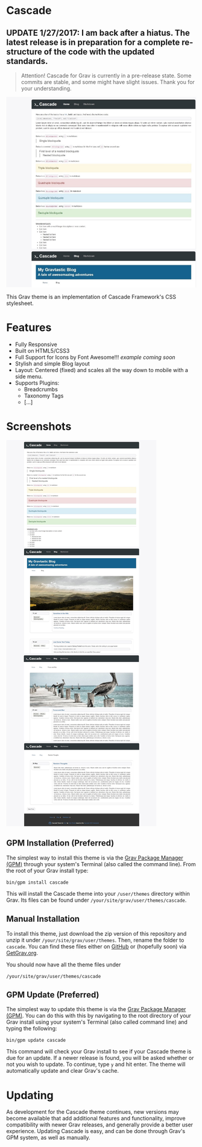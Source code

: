 # Cascade

## UPDATE 1/27/2017: I am back after a hiatus. The latest release is in preparation for a complete re-structure of the code with the updated standards.

> Attention! Cascade for Grav is currently in a pre-release state. Some commits are stable, and some might have slight issues. Thank you for your understanding.

![Cascade](/screenshot.jpg)

This Grav theme is an implementation of Cascade Framework's CSS stylesheet.

# Features

* Fully Responsive
* Built on HTML5/CSS3
* Full Support for Icons by Font Awesome!!! _example coming soon_
* Stylish and simple Blog layout
* Layout: Centered (fixed) and scales all the way down to mobile with a side menu.
* Supports Plugins:
  - Breadcrumbs
  - Taxonomy Tags
  - [...]

# Screenshots

![Cascade](/img/features.jpg)

## GPM Installation (Preferred)

The simplest way to install this theme is via the [Grav Package Manager (GPM)](http://learn.getgrav.org/advanced/grav-gpm) through your system's Terminal (also called the command line).  From the root of your Grav install type:

    bin/gpm install cascade

This will install the Cascade theme into your `/user/themes` directory within Grav. Its files can be found under `/your/site/grav/user/themes/cascade`.

## Manual Installation

To install this theme, just download the zip version of this repository and unzip it under `/your/site/grav/user/themes`. Then, rename the folder to `cascade`. You can find these files either on [GitHub](https://github.com/tnware/grav-theme-cascade) or (hopefully soon) via [GetGrav.org](http://getgrav.org/downloads/themes).

You should now have all the theme files under

    /your/site/grav/user/themes/cascade

## GPM Update (Preferred)

The simplest way to update this theme is via the [Grav Package Manager (GPM)](http://learn.getgrav.org/advanced/grav-gpm). You can do this with this by navigating to the root directory of your Grav install using your system's Terminal (also called command line) and typing the following:

    bin/gpm update cascade

This command will check your Grav install to see if your Cascade theme is due for an update. If a newer release is found, you will be asked whether or not you wish to update. To continue, type `y` and hit enter. The theme will automatically update and clear Grav's cache.

# Updating

As development for the Cascade theme continues, new versions may become available that add additional features and functionality, improve compatibility with newer Grav releases, and generally provide a better user experience. Updating Cascade is easy, and can be done through Grav's GPM system, as well as manually.

